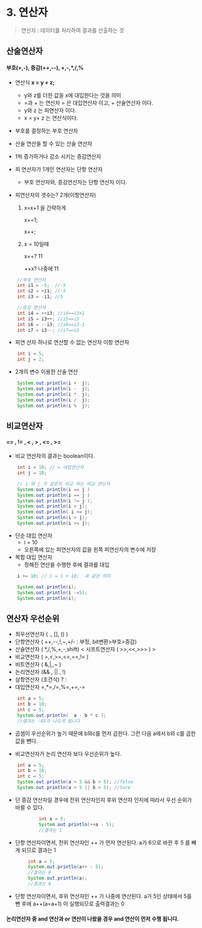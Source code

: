 # 3. 연산자

> 연산자 : 데이터를 처리하여 결과를 산출하는 것



## 산술연산자

#### 부호(+,-), 증감(++,--), +,-,*,/,%

- 연산식  **x = y + z;**

  - y와 z를 더한 값을 x에 대입한다는 것을 의미
  - =과 + 는 연산자 = 은 대입연산자 이고, + 산술연산자 이다.
  - y와 z 는 피연산자 이다.
  - x = y+ z 는 연산식이다.

- 부호를 결정하는 부호 연산자

- 산술 연산을 할 수 있는 산술 연산자

- 1씩 증가하거나 감소 시키는 증감연산자

- 피 연산자가 1개인 연산자는 단항 연산자

  - 부호 연산자와, 증감연산자는 단항 연산자 이다.

- 피연산자의 갯수는? 2개(이항연산자)

  1. x=x+1 을 간략하게

     x+=1;

     x++;

  2. x = 10일때

     x++? 11

     ++x? 나중에 11

```java
    //부호 연산자 
    int i1 = -5;  //-5
    int i2 = +i1; //-5
    int i3 = -i1; //5

    //증감 연산자 
    int i4 = ++i3; //i4==i3+1
    int i5 = i3++; //i5==i3
    int i6 = --i3; //i6==i3-1
    int i7 = i3--; //i7==i3
```

- 피연 산자 하나로 연산할 수 없는 연산자 이항 연산자

```java
    int i = 5;
    int j = 2;  
```

- 2개의 변수 이용한 산술 연산

```java
    System.out.println(i +  j);
    System.out.println(i -  j);
    System.out.println(i *  j);
    System.out.println(i /  j);  
    System.out.println(i %  j);  
```



## 비교연산자

#### == , != , < , > , <= , >=

- 비교 연산자의 결과는 boolean이다.

```java
    int i = 10; // = 대입연산자 
    int j = 10;    

    // i 와 j 가 같은지 비교 하는 비교 연산자           
    System.out.println(i == j ) 
    System.out.println(i == j ) 
    System.out.println(i != j );
    System.out.println(i < j);
    System.out.println( i <= j);
    System.out.println(i > j);
    System.out.println(i >= j);
```

- 단순 대입 연산자
  - i = 10
  - 오른쪽에 있는 피연산자의 값을 왼쪽 피연산자의 변수에 저장
- 복합 대입 연산자
  - 정해진 연산을 수행한 후에 결과를 대입

```java
    i += 10; // i = i + 10;  과 같은 의미 

    System.out.println(i);  
    System.out.println(i -=5);
    System.out.println(i);
```



## 연산자 우선순위

- 최우선연산자 ( ., [], () )
- 단항연산자 ( ++,--,!,~,+/-  : 부정, bit변환>부호>증감)
- 산술연산자 ( *,/,%,+,-,shift) < 시프트연산자 ( >>,<<,>>> ) >
- 비교연산자 ( >,<,>=,<=,==,!= )
- 비트연산자 ( &,|,,~ )
- 논리연산자 (&& , || , !)
- 삼항연산자 (조건식) ? :
- 대입연산자 =,*=,/=,%=,+=,-=

```java
    int a = 5;
    int b = 10;
    int c = 5;
    System.out.println(  a - b * c );
    //결과는 -45가 나오게 됩니다
```

- 곱셈이 우선순위가 높기 때문에 b와c를 먼저 곱한다. 그런 다음 a에서 b와 c를 곱한 값을 뺀다.



- 비교연산자가 논리 연산자 보다 우선순위가 높다.

```java
 	int a = 5;
    int b = 10;
    int c = 5;
    System.out.println(a > 5 && b > 5); //false
    System.out.println(a > 5 || b > 5); //ture    
```



- 단 증감 연산자일 경우에 전위 연산자인지 후위 연산자 인지에 따라서 우선 순위가 바뀔 수 있다.

```java
            int a = 5; 
            System.out.println(++a - 5); 
            //결과는 1 
```

- 단항 연산자이면서, 전위 연산자인 ++ 가 먼저 연산된다. a가 6으로 바뀐 후 5 를 빼게 되므로 결과는 1

```java
        int a = 5; 
        System.out.println(a++ - 5); 
        //결과는 0
        System.out.println(a); 
        //결과는 6
```

- 단항 연산자이면서, 후위 연산자인 ++ 가 나중에 연산된다. a가 5인 상태에서 5를 뺀 후에 a++(a=a+1) 이 실행되므로 출력결과는 0



#### 논리연산자 중 and 연산과 or 연산이 나왔을 경우 and 연산이 먼저 수행 됩니다.